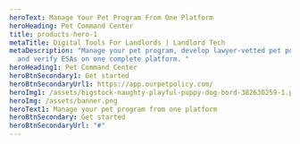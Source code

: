 ```yaml
---
heroText: Manage Your Pet Program From One Platform
heroHeading: Pet Command Center
title: products-hero-1
metaTitle: Digital Tools For Landlords | Landlord Tech
metaDescription: "Manage your pet program, develop lawyer-vetted pet policies,
  and verify ESAs on one complete platform. "
heroHeading1: Pet Command Center
heroBtnSecondary1: Get started
heroBtnSecondaryUrl1: https://app.ourpetpolicy.com/
heroImg1: /assets/bigstock-naughty-playful-puppy-dog-bord-382630259-1.png
heroImg: /assets/banner.png
heroText1: Manage your pet program from one platform
heroBtnSecondary: Get started
heroBtnSecondaryUrl: "#"
---
```

